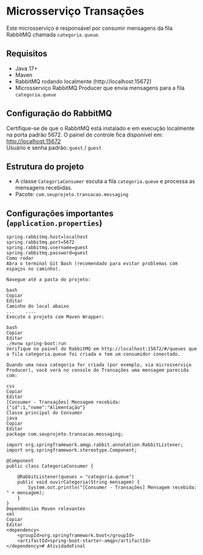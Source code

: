 # Microsserviço Transações

Este microsserviço é responsável por consumir mensagens da fila RabbitMQ chamada `categoria.queue`. 

## Requisitos

- Java 17+
- Maven
- RabbitMQ rodando localmente (http://localhost:15672)
- Microsserviço RabbitMQ Producer que envia mensagens para a fila `categoria.queue`

## Configuração do RabbitMQ

Certifique-se de que o RabbitMQ está instalado e em execução localmente na porta padrão 5672. O painel de controle fica disponível em:  
[http://localhost:15672](http://localhost:15672)  
Usuário e senha padrão: `guest` / `guest`

## Estrutura do projeto

- A classe `CategoriaConsumer` escuta a fila `categoria.queue` e processa as mensagens recebidas.
- Pacote: `com.seuprojeto.transacao.messaging`

## Configurações importantes (`application.properties`)

```properties
spring.rabbitmq.host=localhost
spring.rabbitmq.port=5672
spring.rabbitmq.username=guest
spring.rabbitmq.password=guest
Como rodar
Abra o terminal Git Bash (recomendado para evitar problemas com espaços no caminho).

Navegue até a pasta do projeto:

bash
Copiar
Editar
Caminho do local abaixo
...    ....
Execute o projeto com Maven Wrapper:

bash
Copiar
Editar
./mvnw spring-boot:run
Verifique no painel do RabbitMQ em http://localhost:15672/#/queues que a fila categoria.queue foi criada e tem um consumidor conectado.

Quando uma nova categoria for criada (por exemplo, via microsserviço Producer), você verá no console do Transações uma mensagem parecida com:

css
Copiar
Editar
[Consumer - Transações] Mensagem recebida: {"id":1,"nome":"Alimentação"}
Classe principal do Consumer
java
Copiar
Editar
package com.seuprojeto.transacao.messaging;

import org.springframework.amqp.rabbit.annotation.RabbitListener;
import org.springframework.stereotype.Component;

@Component
public class CategoriaConsumer {

    @RabbitListener(queues = "categoria.queue")
    public void ouvirCategoria(String mensagem) {
        System.out.println("[Consumer - Transações] Mensagem recebida: " + mensagem);
    }
}
Dependências Maven relevantes
xml
Copiar
Editar
<dependency>
    <groupId>org.springframework.boot</groupId>
    <artifactId>spring-boot-starter-amqp</artifactId>
</dependency># AtividadeFinal
